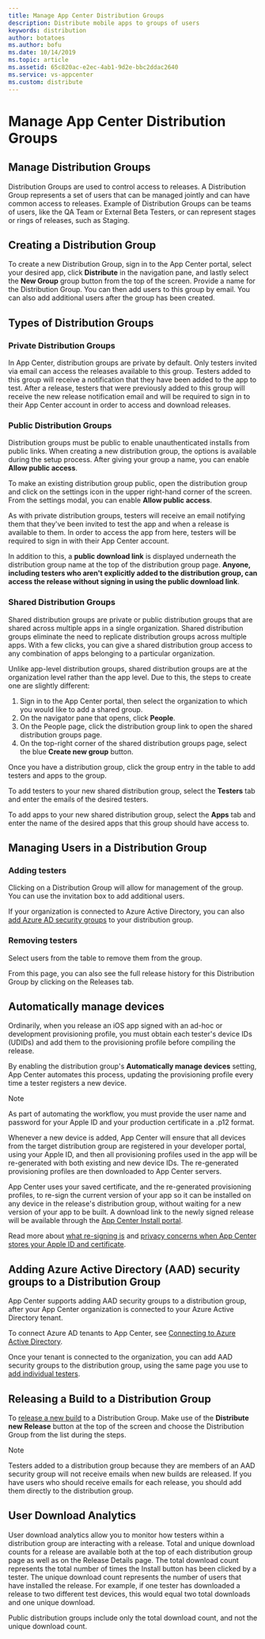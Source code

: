 ```yaml
---
title: Manage App Center Distribution Groups
description: Distribute mobile apps to groups of users
keywords: distribution
author: botatoes
ms.author: bofu
ms.date: 10/14/2019
ms.topic: article
ms.assetid: 65c820ac-e2ec-4ab1-9d2e-bbc2ddac2640
ms.service: vs-appcenter
ms.custom: distribute
---
```


# Manage App Center Distribution Groups

## Manage Distribution Groups

Distribution Groups are used to control access to releases. A Distribution Group represents a set of users that can be managed jointly and can have common access to releases. Example of Distribution Groups can be teams of users, like the QA Team or External Beta Testers, or can represent stages or rings of releases, such as Staging.

## Creating a Distribution Group

To create a new Distribution Group, sign in to the App Center portal, select your desired app, click **Distribute** in the navigation pane, and lastly select the **New Group** group button from the top of the screen. Provide a name for the Distribution Group. You can then add users to this group by email. You can also add additional users after the group has been created.

## Types of Distribution Groups

### Private Distribution Groups

In App Center, distribution groups are private by default. Only testers invited via email can access the releases available to this group. Testers added to this group will receive a notification that they have been added to the app to test. After a release, testers that were previously added to this group will receive the new release notification email and will be required to sign in to their App Center account in order to access and download releases.

### Public Distribution Groups

Distribution groups must be public to enable unauthenticated installs from public links. When creating a new distribution group, the options is available during the setup process. After giving your group a name, you can enable **Allow public access**.

To make an existing distribution group public, open the distribution group and click on the settings icon in the upper right-hand corner of the screen. From the settings modal, you can enable **Allow public access**.

As with private distribution groups, testers will receive an email notifying them that they've been invited to test the app and when a release is available to them. In order to access the app from here, testers will be required to sign in with their App Center account.

In addition to this, a **public download link** is displayed underneath the distribution group name at the top of the distribution group page. **Anyone, including testers who aren't explicitly added to the distribution group, can access the release without signing in using the public download link**.

### Shared Distribution Groups

Shared distribution groups are private or public distribution groups that are shared across multiple apps in a single organization. Shared distribution groups eliminate the need to replicate distribution groups across multiple apps. With a few clicks, you can give a shared distribution group access to any combination of apps belonging to a particular organization.

Unlike app-level distribution groups, shared distribution groups are at the organization level rather than the app level. Due to this, the steps to create one are slightly different:

1. Sign in to the App Center portal, then select the organization to which you would like to add a shared group.
2. On the navigator pane that opens, click **People**.
3. On the People page, click the distribution group link to open the shared distribution groups page.
4. On the top-right corner of the shared distribution groups page, select the blue **Create new group** button.

Once you have a distribution group, click the group entry in the table to add testers and apps to the group.

To add testers to your new shared distribution group, select the **Testers** tab and enter the emails of the desired testers.

To add apps to your new shared distribution group, select the **Apps** tab and enter the name of the desired apps that this group should have access to.

## Managing Users in a Distribution Group

### Adding testers
Clicking on a Distribution Group will allow for management of the group. You can use the invitation box to add additional users.

If your organization is connected to Azure Active Directory, you can also [add Azure AD security groups](#adding-azure-active-directory-aad-security-groups-to-a-distribution-group) to your distribution group.

### Removing testers
Select users from the table to remove them from the group.

From this page, you can also see the full release history for this Distribution Group by clicking on the Releases tab.

## Automatically manage devices

Ordinarily, when you release an iOS app signed with an ad-hoc or development provisioning profile, you must obtain each tester's device IDs (UDIDs) and add them to the provisioning profile before compiling the release.

By enabling the distribution group's **Automatically manage devices** setting, App Center automates this process, updating the provisioning profile every time a tester registers a new device.

> [!NOTE]
> As part of automating the workflow, you must provide the user name and password for your Apple ID and your production certificate in a .p12 format.

Whenever a new device is added, App Center will ensure that all devices from the target distribution group are registered in your developer portal, using your Apple ID, and then all provisioning profiles used in the app will be re-generated with both existing and new device IDs. The re-generated provisioning profiles are then downloaded to App Center servers.

App Center uses your saved certificate, and the re-generated provisioning profiles, to re-sign the current version of your app so it can be installed on any device in the release's distribution group, without waiting for a new version of your app to be built. A download link to the newly signed release will be available through the [App Center Install portal](https://install.appcenter.ms).

Read more about [what re-signing is](auto-provisioning.md#app-signing-re-signing-and-device-provisioning) and [privacy concerns when App Center stores your Apple ID and certificate](auto-provisioning.md#privacy-concerns-on-username-and-password).

## Adding Azure Active Directory (AAD) security groups to a Distribution Group

App Center supports adding AAD security groups to a distribution group, after your App Center organization is connected to your Azure Active Directory tenant.

To connect Azure AD tenants to App Center, see [Connecting to Azure Active Directory](~/general/connecting-to-azure-active-directory.md).

Once your tenant is connected to the organization, you can add AAD security groups to the distribution group, using the same page you use to [add individual testers](#managing-users-in-a-distribution-group).

## Releasing a Build to a Distribution Group

To [release a new build][upload] to a Distribution Group. Make use of the **Distribute new Release** button at the top of the screen and choose the Distribution Group from the list during the steps.

> [!NOTE]
> Testers added to a distribution group because they are members of an AAD security group will not receive emails when new builds are released. If you have users who should receive emails for each release, you should add them directly to the distribution group.

## User Download Analytics

User download analytics allow you to monitor how testers within a distribution group are interacting with a release. Total and unique download counts for a release are available both at the top of each distribution group page as well as on the Release Details page. The total download count represents the total number of times the Install button has been clicked by a tester. The unique download count represents the number of users that have installed the release. For example, if one tester has downloaded a release to two different test devices, this would equal two total downloads and one unique download.

Public distribution groups include only the total download count, and not the unique download count.

[app_users]: ~/dashboard/creating-and-managing-apps.md
[upload]: ~/distribution/uploading.md
